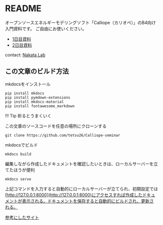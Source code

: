 # README

オープンソースエネルギーモデリングソフト「Calliope（カリオペ）」のB4向け入門資料です。
ご自由にお使いください。

* [1日目資料](chapter_1.md)
* [2日目資料](chapter_2.md)

contact: [Nakata Lab](http://www.eff.most.tohoku.ac.jp/)

## この文章のビルド方法
mkdocsをインストール

```
pip install mkdocs
pip install pymdown-extensions
pip install mkdocs-material
pip install fontawesome_markdown
```

!!! Tip
    祈るとうまくいく

この文章のソースコードを任意の場所にクローンする

```
git clone https://github.com/tetsu26/Calliope-seminar
```

mkdocsでビルド

```
mkdocs build
```

編集しながら作成したドキュメントを確認したいときは、ローカルサーバーを立てたほうが便利

```
mkdocs serve
```

上記コマンドを入力すると自動的にローカルサーバーが立てられ、初期設定では[http://127.0.0.1:8000](http://127.0.0.1:8000)にアクセスすれば作成したドキュメントが表示される。ドキュメントを保存すると自動的にビルドされ、更新される。

[参考にしたサイト](https://qiita.com/mebiusbox2/items/a61d42878266af969e3c)